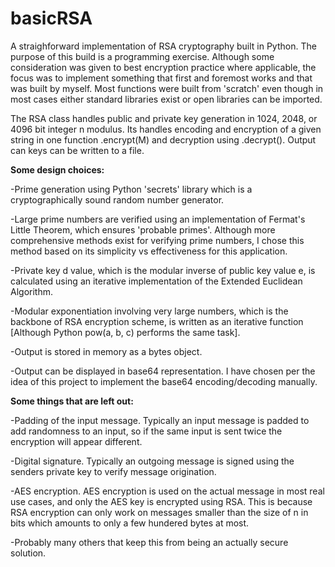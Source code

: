 # basicRSA

A straighforward implementation of RSA cryptography built in Python.
The purpose of this build is a programming exercise. Although some consideration was given to best encryption practice where applicable, the focus was to 
implement something that first and foremost works and that was built by myself. Most functions were built from 'scratch' even though in most cases
either standard libraries exist or open libraries can be imported.

The RSA class handles public and private key generation in 1024, 2048, or 4096 bit integer n modulus. Its handles encoding and encryption of a given string in
one function .encrypt(M) and decryption using .decrypt(). Output can keys can be written to a file.

<b>Some design choices:</b>

-Prime generation using Python 'secrets' library which is a cryptographically sound random number generator.

-Large prime numbers are verified using an implementation of Fermat's Little Theorem, which ensures 'probable primes'. 
Although more comprehensive methods exist for verifying prime numbers, I chose this method based on its simplicity vs effectiveness for this application.

-Private key d value, which is the modular inverse of public key value e, is calculated using an iterative implementation of the Extended Euclidean Algorithm.

-Modular exponentiation involving very large numbers, which is the backbone of RSA encryption scheme, is written as an iterative function 
[Although Python pow(a, b, c) performs the same task].

-Output is stored in memory as a bytes object.

-Output can be displayed in base64 representation. I have chosen per the idea of this project to implement the base64 encoding/decoding manually.

<b>Some things that are left out:</b>

-Padding of the input message. Typically an input message is padded to add randomness to an input, so if the same input is sent twice the encryption
will appear different.

-Digital signature. Typically an outgoing message is signed using the senders private key to verify message origination.

-AES encryption. AES encryption is used on the actual message in most real use cases, and only the AES key is encrypted using RSA. This is because
RSA encryption can only work on messages smaller than the size of n in bits which amounts to only a few hundered bytes at most.

-Probably many others that keep this from being an actually secure solution.
